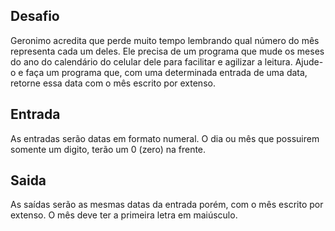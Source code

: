 ## Desafio
Geronimo acredita que perde muito tempo lembrando qual número do mês representa cada um deles. Ele precisa de um programa que mude os meses do ano do calendário do celular dele para facilitar e agilizar a leitura. Ajude-o e faça um programa que, com uma determinada entrada de uma data, retorne essa data com o mês escrito por extenso.

## Entrada
As entradas serão datas em formato numeral. O dia ou mês que possuirem somente um digito, terão um 0 (zero) na frente.

## Saida
As saídas serão as mesmas datas da entrada porém, com o mês escrito por extenso. O mês deve ter a primeira letra em maiúsculo.
